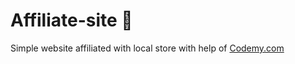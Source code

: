 # Affiliate-site :money_mouth_face:                                                                                                                                                                                                                                                                                                                    
Simple website affiliated with local store
 with help of <a href="http://johnelder.com/">Codemy.com</a>
